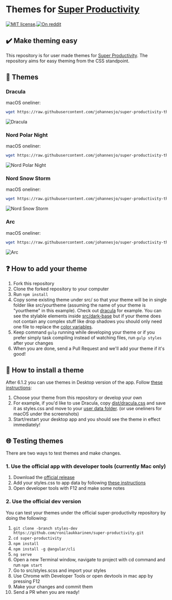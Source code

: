 # Themes for [Super Productivity](https://github.com/johannesjo/super-productivity)

<a href="https://lbesson.mit-license.org">
  <img alt="MIT license"
       src="https://img.shields.io/badge/License-MIT-blue.svg?style=flat-square"
       align="center">
</a>
<a href="https://www.reddit.com/r/selfhosted/comments/by7bcu/super_productivity_is_an_open_source_todo_list/?ref=readnext">
  <img alt="On reddit"
       src="https://img.shields.io/badge/on-reddit-orange.svg?style=flat-square"
       align="center">
</a>

## :heavy_check_mark: Make theming easy

This repository is for user made themes for [Super Productivity](https://github.com/johannesjo/super-productivity). The repository aims for easy theming from the CSS standpoint.

## :lollipop: Themes

### Dracula

macOS oneliner:

```` bash
wget https://raw.githubusercontent.com/johannesjo/super-productivity-themes/main/dist/dracula/dracula.css && mv dracula.css styles.css && cp styles.css ~/Library/Application\ Support/superProductivity/ && rm styles.css
````

<img src="https://i.imgur.com/obqJl3o.png" alt="Dracula">

### Nord Polar Night

macOS oneliner:

```` bash
wget https://raw.githubusercontent.com/johannesjo/super-productivity-themes/main/dist/nord-polar-night/nord-polar-night.css && mv nord-polar-night.css styles.css && cp styles.css ~/Library/Application\ Support/superProductivity/ && rm styles.css
````

<img src="https://i.imgur.com/vffv478.png" alt="Nord Polar Night">

### Nord Snow Storm

macOS oneliner:

```` bash
wget https://raw.githubusercontent.com/johannesjo/super-productivity-themes/main/dist/nord-snow-storm/nord-snow-storm.css && mv nord-snow-storm.css styles.css && cp styles.css ~/Library/Application\ Support/superProductivity/ && rm styles.css
````

<img src="https://i.imgur.com/AeJGdPy.png" alt="Nord Snow Storm">

### Arc

macOS oneliner: 

```` bash
wget https://raw.githubusercontent.com/johannesjo/super-productivity-themes/main/dist/arc/arc.css && mv arc.css styles.css && cp styles.css ~/Library/Application\ Support/superProductivity/ && rm styles.css
````

<img src="https://i.imgur.com/WUk8k5G.png" alt="Arc">

## :question: How to add your theme

1. Fork this repository
2. Clone the forked repository to your computer
3. Run `npm install`
4. Copy some existing theme under src/ so that your theme will be in single folder like src/yourtheme (assuming the name of your theme is "yourtheme" in this example). Check out [dracula](https://github.com/johannesjo/super-productivity-themes/tree/main/src/dracula) for example. You can see the stylable elements inside [src/dark-base](https://github.com/johannesjo/super-productivity-themes/tree/main/src/dark-base) but if your theme does not contain any complex stuff like drop shadows you should only need one file to replace the [color variables](https://github.com/johannesjo/super-productivity-themes/blob/main/src/dark-base/helpers/_variables.scss).
5. Keep command `gulp` running while developing your theme or if you prefer simply task compiling instead of watching files, run `gulp styles` after your changes
6. When you are done, send a Pull Request and we'll add your theme if it's good!

## :floppy_disk: How to install a theme

After 6.1.2 you can use themes in Desktop version of the app. Follow [these instructions](https://github.com/johannesjo/super-productivity#custom-themes-desktop-only):

1. Choose your theme from this repository or develop your own
2. For example, if you'd like to use Dracula, copy [dist/dracula.css](https://github.com/johannesjo/super-productivity-themes/blob/main/dist/dracula/dracula.css) and save it as styles.css and move to your [user data folder](https://github.com/johannesjo/super-productivity#user-data-folder). (or use oneliners for macOS under the screenshots)
3. Start/restart your desktop app and you should see the theme in effect immediately!

## :globe_with_meridians: Testing themes

There are two ways to test themes and make changes.

### 1. Use the official app with developer tools (currently Mac only)

1. Download the [official release](https://github.com/johannesjo/super-productivity/releases)
2. Add your styles.css to app data by following [these instructions](#how-to-install-a-theme)
3. Open developer tools with F12 and make some notes

### 2. Use the official dev version

You can test your themes under the official super-productivity repository by doing the following:

1. `git clone -branch styles-dev https://github.com/ronilaukkarinen/super-productivity.git`
2. `cd super-productivity`
3. `npm install`
4. `npm install -g @angular/cli`
5. `ng serve`
6. Open a new Terminal window, navigate to project with cd command and run `npm start`
7. Go to src/styles.scss and import your styles
8. Use Chrome with Developer Tools or open devtools in mac app by pressing F12
9. Make your changes and commit them
10. Send a PR when you are ready!
